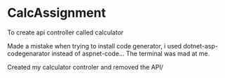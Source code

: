 # CalcAssignment
To create api controller called calculator

Made a mistake when trying to install code generator, i used dotnet-asp-codegenarator instead of aspnet-code...
The terminal was mad at me.

Created my calculator controler and removed the API/